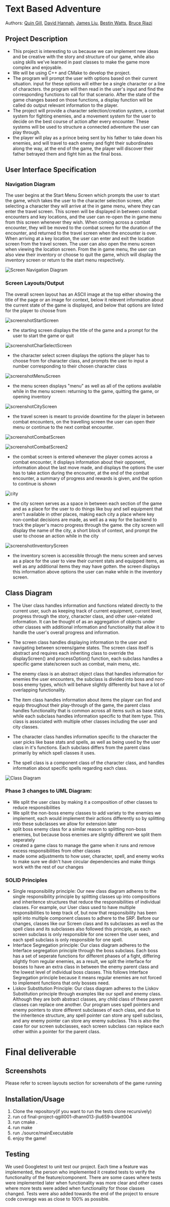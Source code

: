 # Text Based Adventure
 
Authors: [Quin Gill](https://github.com/qhgill), [David Hannah](https://github.com/DavidRHannah), [James Liu](https://github.com/jliu0411), [Bestin Watts](https://github.com/BestinMW), [Bruce Riazi](https://github.com/r-bruce)

## Project Description
 * This project is interesting to us because we can implement new ideas and be creative with the story and structure of our game, while also using skills we've learned in past classes to make the game more complex and enjoyable.
 * We will be using C++ and CMake to develop the project.
 * The program will prompt the user with options based on their current situation. input for these options will either be a single character or a line of characters. the program will then read in the user's input and find the corresponding functions to call for that scenario. After the state of the game changes based on those functions, a display function will be called do output relevant information to the player.
 * The project will provide a character selection/creation system, a combat system for fighting enemies, and a movement system for the user to decide on the best course of action after every encounter. These systems will be used to structure a connected adventure the user can play through.
 * the player will play as a prince being sent by his father to take down his enemies, and will travel to each enemy and fight their subordinates along the way, at the end of the game, the player will discover their father betrayed them and fight him as the final boss.

## User Interface Specification
### Navigation Diagram
The user begins at the Start Menu Screen which prompts the user to start the game, which takes the user to the character selection screen, after selecting a character they will arrive at the in game menu, where they can enter the travel screen. This screen will be displayed in between combat encounters and key locations, and the user can re-open the in game menu from this screen whenever they wish. When coming across a combat encounter, they will be moved to the combat screen for the duration of the encounter, and returned to the travel screen when the encounter is over. When arriving at a key location, the user can enter and exit the location screen from the travel screen. The user can also open the menu screen when viewing the location screen. From the in game menu, the user can also view their inventory or choose to quit the game, which will display the inventory screen or return to the start menu respectively.

![Screen Navigation Diagram](./readmeImages/screenNavigation.PNG)

### Screen Layouts/Output
The overall screen layout has an ASCII image at the top either showing the title of the page or an image for context, below it relevent information about the current state of the game is displayed, and below that options are listed for the player to choose from

 ![screenshotStartScreen](./readmeImages/finaldeliverableimages/finaldeliverablestartscreen.PNG)

* the starting screen displays the title of the game and a prompt for the user to start the game or quit

![screenshotCharSelectScreen](./readmeImages/finaldeliverableimages/finaldeliverablecharacterselectscreen.PNG)

* the character select screen displays the options the player has to choose from for character class, and prompts the user to input a number corresponding to their chosen character class

 ![screenshotMenuScreen](./readmeImages/finaldeliverableimages/finaldeliverablemenuscreen.PNG)

* the menu screen displays "menu" as well as all of the options available while in the menu screen: returning to the game, quitting the game, or opening inventory

![screenshotCityScreen](./readmeImages/finaldeliverableimages/finaldeliverablecityscreen.PNG)

* the travel screen is meant to provide downtime for the player in between combat encounters, on the travelling screen the user can open their menu or continue to the next combat encounter.

 ![screenshotCombatScreen](./readmeImages/finaldeliverableimages/finaldeliverablecombatscreen.PNG)

 ![screenshotCombatScreen2](./readmeImages/finaldeliverableimages/finaldeliverablecombatscreen2.PNG)

* the combat screen is entered whenever the player comes across a combat encounter, it displays information about their opponent, information about the last move made, and displays the options the user has to take action during the encounter, at the end of the combat encounter, a summary of progress and rewards is given, and the option to continue is shown

![city](./readmeImages/cityscreen.PNG)

* the city screen serves as a space in between each section of the game and as a place for the user to do things like buy and sell equipment that aren't available in other places, making each city a place where key non-combat decisions are made, as well as a way for the backend to track the player's macro progress through the game. the city screen will display the name of the city, a short block of context, and prompt the user to choose an action while in the city

![screenshotInventoryScreen](./readmeImages/finaldeliverableimages/finaldeliverableinventoryscreen.PNG)

* the inventory screen is accessible through the menu screen and serves as a place for the user to view their current stats and equipped items, as well as any additional items they may have gotten. the screen displays this information above options the user can make while in the inventory screen.



## Class Diagram
 * The User class handles information and functions related directly to the current user, such as keeping track of current equipment, current level, progress through the story, character class, and other user-related information. It can be thought of as an aggregation of objects under other classes with additional information and functionality that allow it to handle the user's overall progress and information.

 * The screen class handles displaying information to the user and navigating between screens/game states. The screen class itself is abstract and requires each inheriting class to override the displayScreen() and processOption() function, each subclass handles a specific game state/screen such as combat, main menu, etc.

 * The enemy class is an abstract object class that handles information for enemies the user encounters, the subclass is divided into boss and non-boss enemy types, which will behave slightly differently but have a lot of overlapping functionality. 

 * The item class handles information about items the player can find and equip throughout their play-through of the game, the parent class handles functionality that is common across all items such as base stats, while each subclass handles information specific to that item type. This class is associated with multiple other classes including the user and city classes.

 * The character class handles information specific to the character the user picks like base stats and spells, as well as being used by the user class in it's functions. Each subclass differs from the parent class primarily by which spell classes it uses.

 * The spell class is a component class of the character class, and handles information about specific spells regarding each class.

 ![Class Diagram](./readmeImages/Final-Project-Class-Diagramphase3v6.drawio.png)

   
### Phase 3 changes to UML Diagram:
  * We split the user class by making it a composition of other classes to reduce responsibilities
  * We split the non-boss enemy classes to add variety to the enemies we implement, each would implement their actions differently so by splitting into these subclasses we allow for extension later
  * split boss enemy class for a similar reason to splitting non-boss enemies, but because boss enemies are slightly different we split them seperately
  * created a game class to manage the game when it runs and remove excess responsibilities from other classes
  * made some adjustments to how user, character, spell, and enemy works to make sure we didn't have circular dependencies and make things work with the rest of our changes
### SOLID Principles
  * Single responsibility principle: Our new class diagram adheres to the single responsibility principle by splitting classes up into compositions and inheritence structures that reduce the responsibilities of individual classes. For example, our User class used to have multiple responsibilities to keep track of, but now that responsibility has been split into multiple component classes to adhere to the SRP. Before our changes, classes like our Screen class and its subclasses as well as the spell class and its subclasses also followed this principle, as each screen subclass is only responsible for one screen the user sees, and each spell subclass is only responsible for one spell. 
  * Interface Segregation principle: Our class diagram adheres to the Interface segregation principle through the boss subclass. Each boss has a set of seperate functions for different phases of a fight, differing slightly from regular enemies, as a result, we split the interface for bosses to have an extra class in between the enemy parent class and the lowest level of individual boss classes. This follows Interface Segregation principle because it means regular enemies are not forced to implement functions that only bosses need. 
  * Liskov Substitution Principle: Our class diagram adheres to the Liskov Substitution principle through examples like our spell and enemy class. Although they are both abstract classes, any child class of these parent classes can replace one another. Our program uses spell pointers and enemy pointers to store different subclasses of each class, and due to the inheritence structure, any spell pointer can store any spell subclass, and any enemy pointer can store any enemy subclass. This is also the case for our screen subclasses, each screen subclass can replace each other within a pointer for the parent class.
 
 # Final deliverable
 ## Screenshots
 Please refer to screen layouts section for screenshots of the game running 

 ## Installation/Usage
 1. Clone the repository(if you want to run the tests clone recursively)
 2. run cd final-project-qgill001-dhann013-jliu659-bwatt004
 3. run cmake .
 4. run make
 5. run ./source/mainExecutable
 6. enjoy the game!
 ## Testing
 We used Googletest to unit test our project. Each time a feature was implemented, the person who implemented it created tests to verify the functionality of the feature/component. There are some cases where tests were implemented later when functionality was more clear and other cases where more tests were added when functionality for those classes changed. Tests were also added towards the end of the project to ensure code coverage was as close to 100% as possible.
 